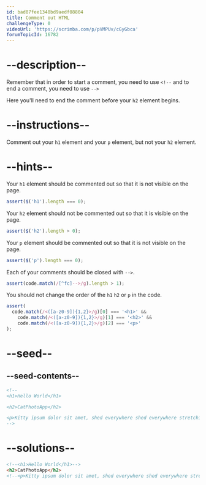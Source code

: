```yaml
---
id: bad87fee1348bd9aedf08804
title: Comment out HTML
challengeType: 0
videoUrl: 'https://scrimba.com/p/pVMPUv/cGyGbca'
forumTopicId: 16782
---
```


# --description--

Remember that in order to start a comment, you need to use `<!--` and to end a comment, you need to use `-->`

Here you'll need to end the comment before your `h2` element begins.

# --instructions--

Comment out your `h1` element and your `p` element, but not your `h2` element.

# --hints--

Your `h1` element should be commented out so that it is not visible on the page.

```js
assert($('h1').length === 0);
```

Your `h2` element should not be commented out so that it is visible on the page.

```js
assert($('h2').length > 0);
```

Your `p` element should be commented out so that it is not visible on the page.

```js
assert($('p').length === 0);
```

Each of your comments should be closed with `-->`.

```js
assert(code.match(/[^fc]-->/g).length > 1);
```

You should not change the order of the `h1` `h2` or `p` in the code.

```js
assert(
  code.match(/<([a-z0-9]){1,2}>/g)[0] === '<h1>' &&
    code.match(/<([a-z0-9]){1,2}>/g)[1] === '<h2>' &&
    code.match(/<([a-z0-9]){1,2}>/g)[2] === '<p>'
);
```

# --seed--

## --seed-contents--

```html
<!--
<h1>Hello World</h1>

<h2>CatPhotoApp</h2>

<p>Kitty ipsum dolor sit amet, shed everywhere shed everywhere stretching attack your ankles chase the red dot, hairball run catnip eat the grass sniff.</p>
-->
```

# --solutions--

```html
<!--<h1>Hello World</h1>-->
<h2>CatPhotoApp</h2>
<!--<p>Kitty ipsum dolor sit amet, shed everywhere shed everywhere stretching attack your ankles chase the red dot, hairball run catnip eat the grass sniff.</p> -->
```